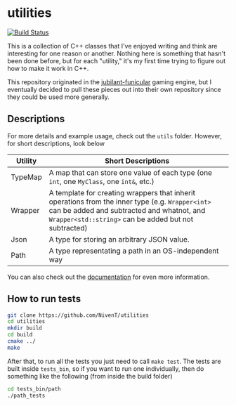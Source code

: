 # utilities
[![Build Status](https://travis-ci.org/NivenT/utilities.svg?branch=master)](https://travis-ci.org/NivenT/utilities)

This is a collection of C++ classes that I've enjoyed writing and think are interesting for one reason or another. Nothing here is something that hasn't been done before, but for each "utility," it's my first time trying to figure out how to make it work in C++. 

This repository originated in the [jubilant-funicular](https://github.com/NivenT/jubilant-funicular) gaming engine, but I eventually decided to pull these pieces out into their own repository since they could be used more generally.

## Descriptions
For more details and example usage, check out the `utils` folder. However, for short descriptions, look below

Utility | Short Descriptions
--- | ---
TypeMap | A map that can store one value of each type (one `int`, one `MyClass`, one `int&`, etc.)
Wrapper | A template for creating wrappers that inherit operations from the inner type (e.g. `Wrapper<int>` can be added and subtracted and whatnot, and `Wrapper<std::string>` can be added but not subtracted)
Json | A type for storing an arbitrary JSON value.
Path | A type representating a path in an OS-independent way

You can also check out the [documentation](https://nivent.github.io/utilities/html/index.html) for even more information.

## How to run tests
```bash
git clone https://github.com/NivenT/utilities
cd utilities
mkdir build
cd build
cmake ../
make
```

After that, to run all the tests you just need to call `make test`. The tests are built inside `tests_bin`, so if you want to run one individually, then do something like the following (from inside the build folder)
```bash
cd tests_bin/path
./path_tests
```